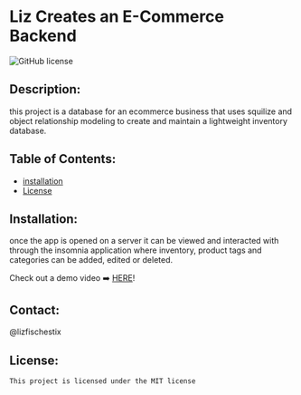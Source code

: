 # Liz Creates an E-Commerce Backend
  ![GitHub license](https://img.shields.io/badge/license-MIT-blue.svg)
  ## Description: 
  this project is a database for an ecommerce business that uses squilize and object relationship modeling to  create and maintain  a lightweight inventory database.
  ## Table of Contents: 
  * [installation](#installation)
  * [License](#license)

  ## Installation: 
  once the app is opened on a server it can be viewed and interacted with through the insomnia application where inventory, product tags and categories can be added, edited or deleted.
  
  Check out a demo video ➡️ [HERE](https://watch.screencastify.com/v/5ER2zr9NULo1BHKEoPea)!
  
  ## Contact:
  @lizfischestix
  ## License:
    This project is licensed under the MIT license